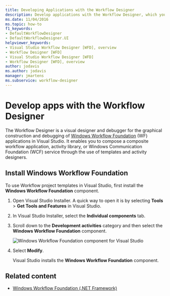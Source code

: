```yaml
---
title: Developing Applications with the Workflow Designer
description: Develop applications with the Workflow Designer, which you can use for the graphical construction and debugging of applications in Visual Studio.
ms.date: 11/04/2016
ms.topic: how-to
f1_keywords:
- DefaultWorkflowDesigner
- DefaultWorkflowDesigner.UI
helpviewer_keywords:
- Visual Studio Workflow Designer [WFD], overview
- Workflow Designer [WFD]
- Visual Studio Workflow Designer [WFD]
- Workflow Designer [WFD], overview
author: jodavis
ms.author: jodavis
manager: jmartens
ms.subservice: workflow-designer
---
```

# Develop apps with the Workflow Designer


The Workflow Designer is a visual designer and debugger for the graphical construction and debugging of [Windows Workflow Foundation](/dotnet/framework/windows-workflow-foundation/index) (WF) applications in Visual Studio. It enables you to compose a composite workflow application, activity library, or Windows Communication Foundation (WCF) service through the use of templates and activity designers.

## Install Windows Workflow Foundation

To use Workflow project templates in Visual Studio, first install the **Windows Workflow Foundation** component.

1. Open Visual Studio Installer. A quick way to open it is by selecting **Tools** > **Get Tools and Features** in Visual Studio.

1. In Visual Studio Installer, select the **Individual components** tab.

1. Scroll down to the **Development activities** category and then select the **Windows Workflow Foundation** component.

   ![Windows Workflow Foundation component for Visual Studio](media/windows-workflow-foundation-component.png)

1. Select **Modify**.

   Visual Studio installs the **Windows Workflow Foundation** component.

## Related content

- [Windows Workflow Foundation (.NET Framework)](/dotnet/framework/windows-workflow-foundation/index)
